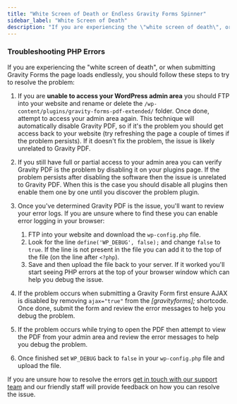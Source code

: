 ```yaml
---
title: "White Screen of Death or Endless Gravity Forms Spinner"
sidebar_label: "White Screen of Death"
description: "If you are experiencing the \"white screen of death\", or when submitting Gravity Forms the page loads endlessly you should follow these steps."
---
```


### Troubleshooting PHP Errors

If you are experiencing the "white screen of death", or when submitting Gravity Forms the page loads endlessly, you should follow these steps to try to resolve the problem:

1. If you are **unable to access your WordPress admin area** you should FTP into your website and rename or delete the `/wp-content/plugins/gravity-forms-pdf-extended/` folder. Once done, attempt to access your admin area again. This technique will automatically disable Gravity PDF, so if it's the problem you should get access back to your website (try refreshing the page a couple of times if the problem persists). If it doesn't fix the problem, the issue is likely unrelated to Gravity PDF.

1. If you still have full or partial access to your admin area you can verify Gravity PDF is the problem by disabling it on your plugins page. If the problem persists after disabling the software then the issue is unrelated to Gravity PDF. When this is the case you should disable all plugins then enable them one by one until you discover the problem plugin.

1. Once you've determined Gravity PDF is the issue, you'll want to review your error logs. If you are unsure where to find these you can enable error logging in your browser:
    1. FTP into your website and download the `wp-config.php` file.
    1. Look for the line `define('WP_DEBUG', false);` and change `false` to `true`. If the line is not present in the file you can add it to the top of the file (on the line after `<?php`).
    1. Save and then upload the file back to your server. If it worked you'll start seeing PHP errors at the top of your browser window which can help you debug the issue.

1. If the problem occurs when submitting a Gravity Form first ensure AJAX is disabled by removing `ajax="true"` from the *[gravityforms];* shortcode. Once done, submit the form and review the error messages to help you debug the problem.

1. If the problem occurs while trying to open the PDF then attempt to view the PDF from your admin area and review the error messages to help you debug the problem.

1. Once finished set `WP_DEBUG` back to `false` in your `wp-config.php` file and upload the file.

If you are unsure how to resolve the errors [get in touch with our support team](https://gravitypdf.com/support/) and our friendly staff will provide feedback on how you can resolve the issue.
